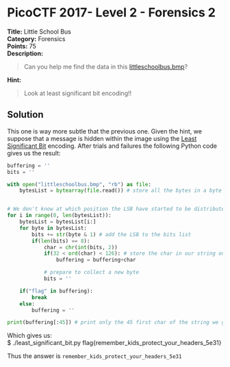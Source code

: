 # PicoCTF 2017- Level 2 - Forensics 2

**Title:** Little School Bus  
**Category:** Forensics  
**Points:** 75  
**Description:**

>Can you help me find the data in this [littleschoolbus.bmp](littleschoolbus.bmp)?

**Hint:**

>Look at least significant bit encoding!!

## Solution

This one is way more subtle that the previous one. Given the hint, we suppose that a message is hidden within the image using the [Least Significant Bit](https://en.wikipedia.org/wiki/Least_significant_bit) encoding. After trials and failures the following Python code gives us the result:  


```python
buffering = ''
bits = ''

with open("littleschoolbus.bmp", "rb") as file:
	bytesList = bytearray(file.read()) # store all the bytes in a byte array


# We don't know at which position the LSB have started to be distributed
for i in range(0, len(bytesList)):
	bytesList = bytesList[i:]
	for byte in bytesList:
		bits += str(byte & 1) # add the LSB to the bits list
		if(len(bits) == 8):
			char = chr(int(bits, 2))
			if(32 < ord(char) < 126): # store the char in our string only if readable
				buffering = buffering+char

			# prepare to collect a new byte
			bits = ''

	if("flag" in buffering):
		break
	else:
		buffering = ''

print(buffering[:45]) # print only the 45 first char of the string we got
```

Which gives us:  
	$ ./least_significant_bit.py
	flag{remember_kids_protect_your_headers_5e31}

Thus the answer is `remember_kids_protect_your_headers_5e31`